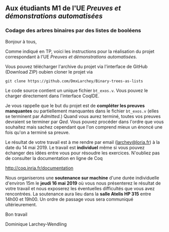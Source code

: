 ## Aux étudiants M1 de l'UE *Preuves et démonstrations automatisées*

### Codage des arbres binaires par des listes de booléens

Bonjour à tous,

Comme indiqué en TP, voici les instructions pour la réalisation
du projet correspondant à l'UE *Preuves et démonstrations automatisées.*

Vous pouvez télécharger l'archive du projet via l'interface
de GitHub (Download ZIP) oubien cloner le projet via

```
git clone https://github.com/DmxLarchey/Binary-trees-as-lists
```

Le code source contient un unique fichier `bt_exos.v`. Vous pouvez
le charger directement dans l'interface CoqIDE.

Je vous rappelle que le but du projet est de 
**compléter les preuves manquantes** ou 
partiellement manquantes dans le fichier
`bt_exos.v`
(elles se terminent par *Admitted.*) 
Quand vous aurez terminé,
toutes vos preuves devraient se terminer par *Qed.*
Vous pouvez procéder dans l'ordre que vous souhaitez
mais sachez cependant que l'on comprend mieux un énoncé
une fois qu'on a terminé sa preuve.

Le résultat de votre travail est à me rendre par email
(larchey@loria.fr) à la date du 14 mai 2019. Le travail
est **individuel** même si vous pouvez échanger des idées
entre vous pour résoudre les exercices. N'oubliez pas
de consulter la documentation en ligne de Coq

http://coq.inria.fr/documentation

Nous organiserons une **soutenance sur machine** d'une
durée individuelle d'environ 15m le **jeudi 16 mai 2019**
où vous nous présenterez le résultat de votre travail et 
nous exposerez les éventuelles difficultés que vous avez 
rencontrées. La soutenance aura lieu dans la **salle Atelis HP 315**
entre 14h00 et 19h00. Un ordre de passage vous sera 
communiqué ultérieurement.

Bon travail

Dominique Larchey-Wendling

